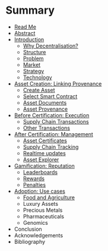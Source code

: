 # Summary

* [Read Me](README.md)
* [Abstract](ABSTRACT.md)
* [Introduction](INTRODUCTION.md)
   * [Why Decentralisation?](WHY_DECENTRALISATION.md)
   * [Structure](STRUCTURE.md)
   * [Problem](PROBLEM.md)
   * [Market](MARKET.md)
   * [Strategy](STRATEGY.md)
   * [Technology](TECHNOLOGY.md)
* [Asset Creation: Linking Provenance](ASSET_CREATION_LINKING_PROVENANCE.md)
   * [Create Asset](CREATE_ASSET.md)
   * [Select Smart Contract](SELECT_SMART_CONTRACT.md)
   * [Asset Documents](ASSET_DOCUMENTS.md)
   * [Asset Provenance](ASSET_PROVENANCE.md)
* [Before Certification: Execution](BEFORE_CERTIFICATION_EXECUTION.md)
   * [Supply Chain Transactions](SUPPLY_CHAIN_TRANSACTIONS.md)
   * [Other Transactions](OTHER_TRANSACTIONS.md)
* [After Certification: Management](AFTER_CERTIFICATION_MANAGEMENT.md)
   * [Asset Certificates](ASSET_CERTIFICATES.md)
   * [Supply Chain Tracking](SUPPLY_CHAIN_TRACKING.md)
   * [Realtime updates](REALTIME_UPDATES.md)
   * [Asset Explorer](ASSET_EXPLORER.md)
* [Gamification: Reputation](GAMIFICATION_REPUTATION.md)
   * [Leaderboards](LEADERBOARDS.md)
   * [Rewards](REWARDS.md)
   * [Penalties](PENALTIES.md)
* [Adoption: Use cases](ADOPTION_USE_CASES.md)
   * [Food and Agriculture](FOOD_AND_AGRICULTURE.md)
   * Luxury Assets
   * Precious Metals
   * Pharmaceuticals
   * Genomics
* Conclusion
* Acknowledgements
* Bibliography

